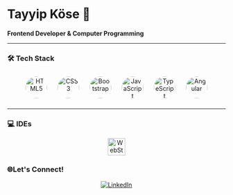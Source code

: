 # Tayyip Köse 👋

**Frontend Developer & Computer Programming**

---

### 🛠️ Tech Stack

<div align="center">
  <img src="https://cdn.jsdelivr.net/gh/devicons/devicon/icons/html5/html5-original.svg" alt="HTML5" width="50" height="50" style="border-radius: 50%; margin: 10px;" />
  <img src="https://cdn.jsdelivr.net/gh/devicons/devicon/icons/css3/css3-original.svg" alt="CSS3" width="50" height="50" style="border-radius: 50%; margin: 10px;" />
  <img src="https://cdn.jsdelivr.net/gh/devicons/devicon/icons/bootstrap/bootstrap-original.svg" alt="Bootstrap" width="50" height="50" style="border-radius: 50%; margin: 10px;" />
  <img src="https://cdn.jsdelivr.net/gh/devicons/devicon/icons/javascript/javascript-original.svg" alt="JavaScript" width="50" height="50" style="border-radius: 50%; margin: 10px;" />
  <img src="https://cdn.jsdelivr.net/gh/devicons/devicon/icons/typescript/typescript-original.svg" alt="TypeScript" width="50" height="50" style="border-radius: 50%; margin: 10px;" />
  <img src="https://cdn.jsdelivr.net/gh/devicons/devicon/icons/angular/angular-original.svg" alt="Angular" width="50" height="50" style="border-radius: 50%; margin: 10px;" />
</div>

---

### 💻 IDEs

<div align="center">
  <img src="https://cdn.jsdelivr.net/gh/devicons/devicon/icons/webstorm/webstorm-original.svg" alt="WebStorm" width="40" height="40"/>
</div>

### 🌐Let's Connect!

<div align="center">
  <a href="https://tr.linkedin.com/in/tayyip-k%C3%B6se-4b5593284" target="_blank">
    <img src="https://img.icons8.com/color/48/000000/linkedin.png" alt="LinkedIn"/>
  </a>
  <!-- Diğer sosyal medya bağlantıları buraya eklenebilir -->
</div>
